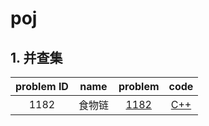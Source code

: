 # poj <br>

## 1. 并查集 <br>
problem ID   |	 name   	     |		problem		  |		code 
:-----------:|:-----------------:|:------------------:|:--------------: 
1182	     |	食物链		     |	[1182](http://poj.org/problem?id=1182) | [C++](https://github.com/qinduanyinghua/oj/blob/master/poj/1182%20%E9%A3%9F%E7%89%A9%E9%93%BE(%E5%85%B3%E7%B3%BB%E5%B9%B6%E6%9F%A5%E9%9B%86).cpp)

